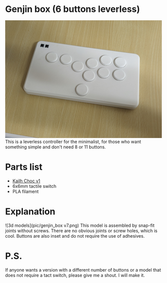 # Genjin box (6 buttons leverless)
![genjin box](pic/PXL_20240529_184227684.PORTRAIT.ORIGINAL.jpg)
 This is a leverless controller for the minimalist, for those who want something simple and don't need 8 or 11 buttons.

# Parts list
- [Kailh Choc v1](http://www.kailh.com/en/Products/Ks/CS/321.html)
- 6x6mm tactile switch
- PLA filament

# Explanation
![3d models](pic/genjin_box v7.png)
 This model is assembled by snap-fit joints without screws. There are no obvious joints or screw holes, which is cool. Buttons are also inset and do not require the use of adhesives.

# P.S.
 If anyone wants a version with a different number of buttons or a model that does not require a tact switch, please give me a shout. I will make it.